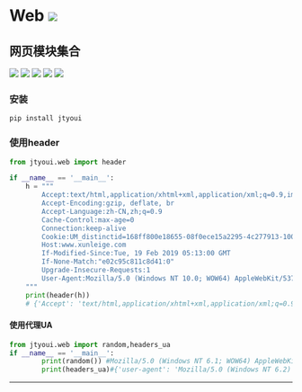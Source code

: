 # **Web** [![](https://gitee.com/tyoui/logo/raw/master/logo/photolog.png)][1]

## 网页模块集合
[![](https://img.shields.io/badge/个人网站-jtyoui-yellow.com.svg)][1]
[![](https://img.shields.io/badge/Python-3.7-green.svg)]()
[![](https://img.shields.io/badge/BlogWeb-Tyoui-bule.svg)][1]
[![](https://img.shields.io/badge/Email-jtyoui@qq.com-red.svg)]()
[![](https://img.shields.io/badge/项目-网页-black.svg)]()


### 安装
    pip install jtyoui

### 使用header
```python
from jtyoui.web import header

if __name__ == '__main__':
    h = """
        Accept:text/html,application/xhtml+xml,application/xml;q=0.9,image/webp,image/apng,*/*;q=0.8
        Accept-Encoding:gzip, deflate, br
        Accept-Language:zh-CN,zh;q=0.9
        Cache-Control:max-age=0
        Connection:keep-alive
        Cookie:UM_distinctid=168ff800e18655-08f0ece15a2295-4c277913-100200-168ff800e1b4b9; ASPSESSIONIDAZBYCXDW=1622273B73A768F308474040; Hm_lvt_353f6f980a356b6f65e5a65aad50c98e=1550208747,1550474802,1550474812,1550558911; Hm_lpvt_353f6f980a356b6f65e5a65aad50c98e=1550558911
        Host:www.xunleige.com
        If-Modified-Since:Tue, 19 Feb 2019 05:13:00 GMT
        If-None-Match:"e02c95c811c8d41:0"
        Upgrade-Insecure-Requests:1
        User-Agent:Mozilla/5.0 (Windows NT 10.0; WOW64) AppleWebKit/537.36 (KHTML, like Gecko) Chrome/63.0.3239.26 Safari/537.36 Core/1.63.6815.400 QQBrowser/10.3.3006.400
    """
    print(header(h))
    # {'Accept': 'text/html,application/xhtml+xml,application/xml;q=0.9,image/webp,image/apng,*/*;q=0.8', 'Accept-Encoding': 'gzip, deflate, br', 'Accept-Language': 'zh-CN,zh;q=0.9', 'Cache-Control': 'max-age=0', 'Connection': 'keep-alive', 'Cookie': 'UM_distinctid=168ff800e18655-08f0ece15a2295-4c277913-100200-168ff800e1b4b9; ASPSESSIONIDAZBYCXDW=1622273B73A768F308474040; Hm_lvt_353f6f980a356b6f65e5a65aad50c98e=1550208747,1550474802,1550474812,1550558911; Hm_lpvt_353f6f980a356b6f65e5a65aad50c98e=1550558911', 'Host': 'www.xunleige.com', 'If-Modified-Since': 'Tue, 19 Feb 2019 05:13:00 GMT', 'If-None-Match': '"e02c95c811c8d41:0"', 'Upgrade-Insecure-Requests': '1', 'User-Agent': 'Mozilla/5.0 (Windows NT 10.0; WOW64) AppleWebKit/537.36 (KHTML, like Gecko) Chrome/63.0.3239.26 Safari/537.36 Core/1.63.6815.400 QQBrowser/10.3.3006.400'}
```

#### 使用代理UA
```python
from jtyoui.web import random,headers_ua
if __name__ == '__main__':
        print(random()) #Mozilla/5.0 (Windows NT 6.1; WOW64) AppleWebKit/537.36 (KHTML, like Gecko) Chrome/29.0.1547.62 Safari/537.36
        print(headers_ua)#{'user-agent': 'Mozilla/5.0 (Windows NT 6.2) AppleWebKit/537.36 (KHTML, like Gecko) Chrome/28.0.1464.0 Safari/537.36'}
```

***
[1]: https://blog.jtyoui.com